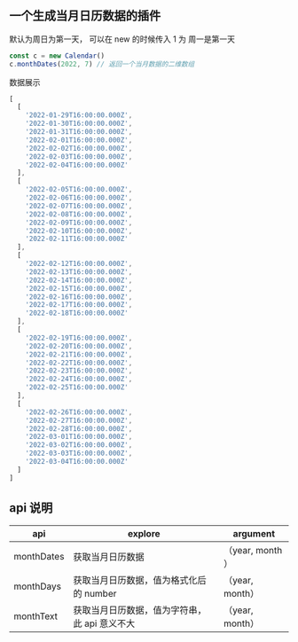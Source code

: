 ## 一个生成当月日历数据的插件

默认为周日为第一天， 可以在 new 的时候传入 1 为 周一是第一天

```js
const c = new Calendar()
c.monthDates(2022, 7) // 返回一个当月数据的二维数组
```

数据展示

```js
[
  [
    '2022-01-29T16:00:00.000Z',
    '2022-01-30T16:00:00.000Z',
    '2022-01-31T16:00:00.000Z',
    '2022-02-01T16:00:00.000Z',
    '2022-02-02T16:00:00.000Z',
    '2022-02-03T16:00:00.000Z',
    '2022-02-04T16:00:00.000Z'
  ],
  [
    '2022-02-05T16:00:00.000Z',
    '2022-02-06T16:00:00.000Z',
    '2022-02-07T16:00:00.000Z',
    '2022-02-08T16:00:00.000Z',
    '2022-02-09T16:00:00.000Z',
    '2022-02-10T16:00:00.000Z',
    '2022-02-11T16:00:00.000Z'
  ],
  [
    '2022-02-12T16:00:00.000Z',
    '2022-02-13T16:00:00.000Z',
    '2022-02-14T16:00:00.000Z',
    '2022-02-15T16:00:00.000Z',
    '2022-02-16T16:00:00.000Z',
    '2022-02-17T16:00:00.000Z',
    '2022-02-18T16:00:00.000Z'
  ],
  [
    '2022-02-19T16:00:00.000Z',
    '2022-02-20T16:00:00.000Z',
    '2022-02-21T16:00:00.000Z',
    '2022-02-22T16:00:00.000Z',
    '2022-02-23T16:00:00.000Z',
    '2022-02-24T16:00:00.000Z',
    '2022-02-25T16:00:00.000Z'
  ],
  [
    '2022-02-26T16:00:00.000Z',
    '2022-02-27T16:00:00.000Z',
    '2022-02-28T16:00:00.000Z',
    '2022-03-01T16:00:00.000Z',
    '2022-03-02T16:00:00.000Z',
    '2022-03-03T16:00:00.000Z',
    '2022-03-04T16:00:00.000Z'
  ]
]
```

## api 说明

|  api   |explore  | argument  |
|  ----  | ----  | ----  |
| monthDates  | 获取当月日历数据 | （year, month ）|
| monthDays  | 获取当月日历数据，值为格式化后的 number | （year, month）|
| monthText  | 获取当月日历数据，值为字符串，此 api 意义不大 | （year, month）|
